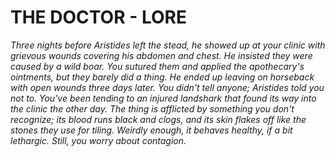 # THE DOCTOR - LORE

*Three nights before Aristides left the stead, he showed up at your clinic with grievous wounds covering his abdomen and chest.
He insisted they were caused by a wild boar. You sutured them and applied the apothecary's ointments, but they barely did a thing.
He ended up leaving on horseback with open wounds three days later. You didn't tell anyone; Aristides told you not to. You've been tending to
an injured landshark that found its way into the clinic the other day. The thing is afflicted by something you don't recognize; its blood runs
black and clogs, and its skin flakes off like the stones they use for tiling. Weirdly enough, it behaves healthy, if a bit lethargic.
Still, you worry about contagion.*
